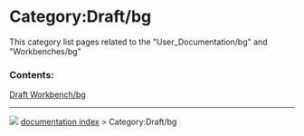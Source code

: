 # Category:Draft/bg
This category list pages related to the \"User\_Documentation/bg\" and \"Workbenches/bg\"

### Contents:

  
  [Draft Workbench/bg](Draft_Workbench/bg.md)



---
![](images/Right_arrow.png) [documentation index](../README.md) > Category:Draft/bg
